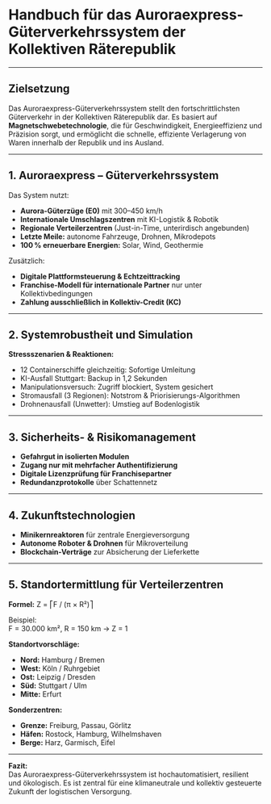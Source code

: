<!--
Autor: Fabio Weidner
Version: 1.0
Sektion: Infrastruktur – Auroraexpress
Veröffentlichung: April 2025
-->

# Handbuch für das Auroraexpress-Güterverkehrssystem der Kollektiven Räterepublik

---

## Zielsetzung

Das Auroraexpress-Güterverkehrssystem stellt den fortschrittlichsten Güterverkehr in der Kollektiven Räterepublik dar. Es basiert auf **Magnetschwebetechnologie**, die für Geschwindigkeit, Energieeffizienz und Präzision sorgt, und ermöglicht die schnelle, effiziente Verlagerung von Waren innerhalb der Republik und ins Ausland.

---

## 1. Auroraexpress – Güterverkehrssystem

Das System nutzt:

- **Aurora-Güterzüge (E0)** mit 300–450 km/h
- **Internationale Umschlagszentren** mit KI-Logistik & Robotik
- **Regionale Verteilerzentren** (Just-in-Time, unterirdisch angebunden)
- **Letzte Meile:** autonome Fahrzeuge, Drohnen, Mikrodepots
- **100 % erneuerbare Energien:** Solar, Wind, Geothermie

Zusätzlich:

- **Digitale Plattformsteuerung & Echtzeittracking**
- **Franchise-Modell für internationale Partner** nur unter Kollektivbedingungen
- **Zahlung ausschließlich in Kollektiv-Credit (KC)**

---

## 2. Systemrobustheit und Simulation

**Stressszenarien & Reaktionen:**

- 12 Containerschiffe gleichzeitig: Sofortige Umleitung
- KI-Ausfall Stuttgart: Backup in 1,2 Sekunden
- Manipulationsversuch: Zugriff blockiert, System gesichert
- Stromausfall (3 Regionen): Notstrom & Priorisierungs-Algorithmen
- Drohnenausfall (Unwetter): Umstieg auf Bodenlogistik

---

## 3. Sicherheits- & Risikomanagement

- **Gefahrgut in isolierten Modulen**
- **Zugang nur mit mehrfacher Authentifizierung**
- **Digitale Lizenzprüfung für Franchisepartner**
- **Redundanzprotokolle** über Schattennetz

---

## 4. Zukunftstechnologien

- **Minikernreaktoren** für zentrale Energieversorgung
- **Autonome Roboter & Drohnen** für Mikroverteilung
- **Blockchain-Verträge** zur Absicherung der Lieferkette

---

## 5. Standortermittlung für Verteilerzentren

**Formel:**
Z = ⎡F / (π × R²)⎤

Beispiel:  
F = 30.000 km², R = 150 km → Z = 1

**Standortvorschläge:**

- **Nord:** Hamburg / Bremen
- **West:** Köln / Ruhrgebiet
- **Ost:** Leipzig / Dresden
- **Süd:** Stuttgart / Ulm
- **Mitte:** Erfurt

**Sonderzentren:**
- **Grenze:** Freiburg, Passau, Görlitz
- **Häfen:** Rostock, Hamburg, Wilhelmshaven
- **Berge:** Harz, Garmisch, Eifel

---

**Fazit:**  
Das Auroraexpress-Güterverkehrssystem ist hochautomatisiert, resilient und ökologisch. Es ist zentral für eine klimaneutrale und kollektiv gesteuerte Zukunft der logistischen Versorgung.
